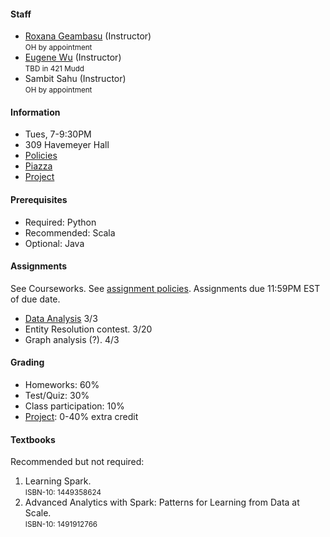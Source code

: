 #### Staff

* [Roxana Geambasu](https://roxanageambasu.github.io) (Instructor)   
  <small>OH by appointment</small>
* [Eugene Wu](http://www.eugenewu.net) (Instructor)   
  <small>TBD in 421 Mudd</small>
* Sambit Sahu (Instructor)   
  <small>OH by appointment</small>

#### Information

* Tues, 7-9:30PM 
* 309 Havemeyer Hall
* [Policies](./policies)
* [Piazza](https://piazza.com/class/ivw3vig7hog5zc)
* [Project](./project)


#### Prerequisites

* Required: Python
* Recommended: Scala 
* Optional: Java

#### Assignments

See Courseworks.  See [assignment policies](./policies).  Assignments due 11:59PM EST of due date.

* [Data Analysis](https://www.instabase.com/Aligator/4121_csds_hw_public/fs/Instabase%20Drive/HW3/)  3/3
* Entity Resolution contest.  3/20
* Graph analysis (?).  4/3




#### Grading

* Homeworks: 60% 
* Test/Quiz: 30%
* Class participation: 10%
* [Project](./project): 0-40% extra credit





#### Textbooks

Recommended but not required:

1. Learning Spark.    
<small>ISBN-10: 1449358624</small>
2. Advanced Analytics with Spark: Patterns for Learning from Data at Scale.  
<small>ISBN-10: 1491912766</small>


